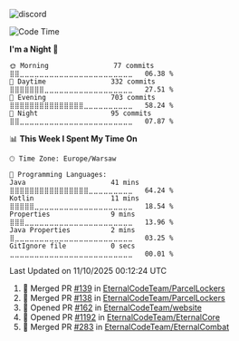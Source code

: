 ![discord](https://discord.c99.nl/widget/theme-4/533345209434767372.png)

<!--START_SECTION:waka-->
![Code Time](http://img.shields.io/badge/Code%20Time-409%20hrs%2043%20mins-blue)

**I'm a Night 🦉** 

```text
🌞 Morning                77 commits          ⣿⣿⣀⣀⣀⣀⣀⣀⣀⣀⣀⣀⣀⣀⣀⣀⣀⣀⣀⣀⣀⣀⣀⣀⣀   06.38 % 
🌆 Daytime                332 commits         ⣿⣿⣿⣿⣿⣿⣿⣀⣀⣀⣀⣀⣀⣀⣀⣀⣀⣀⣀⣀⣀⣀⣀⣀⣀   27.51 % 
🌃 Evening                703 commits         ⣿⣿⣿⣿⣿⣿⣿⣿⣿⣿⣿⣿⣿⣿⣿⣀⣀⣀⣀⣀⣀⣀⣀⣀⣀   58.24 % 
🌙 Night                  95 commits          ⣿⣿⣀⣀⣀⣀⣀⣀⣀⣀⣀⣀⣀⣀⣀⣀⣀⣀⣀⣀⣀⣀⣀⣀⣀   07.87 % 
```


📊 **This Week I Spent My Time On** 

```text
🕑︎ Time Zone: Europe/Warsaw

💬 Programming Languages: 
Java                     41 mins             ⣿⣿⣿⣿⣿⣿⣿⣿⣿⣿⣿⣿⣿⣿⣿⣿⣀⣀⣀⣀⣀⣀⣀⣀⣀   64.24 % 
Kotlin                   11 mins             ⣿⣿⣿⣿⣿⣀⣀⣀⣀⣀⣀⣀⣀⣀⣀⣀⣀⣀⣀⣀⣀⣀⣀⣀⣀   18.54 % 
Properties               9 mins              ⣿⣿⣿⣀⣀⣀⣀⣀⣀⣀⣀⣀⣀⣀⣀⣀⣀⣀⣀⣀⣀⣀⣀⣀⣀   13.96 % 
Java Properties          2 mins              ⣿⣀⣀⣀⣀⣀⣀⣀⣀⣀⣀⣀⣀⣀⣀⣀⣀⣀⣀⣀⣀⣀⣀⣀⣀   03.25 % 
GitIgnore file           0 secs              ⣀⣀⣀⣀⣀⣀⣀⣀⣀⣀⣀⣀⣀⣀⣀⣀⣀⣀⣀⣀⣀⣀⣀⣀⣀   00.01 % 
```


 Last Updated on 11/10/2025 00:12:24 UTC
<!--END_SECTION:waka-->

<!--START_SECTION:activity-->
1. 🎉 Merged PR [#139](https://github.com/EternalCodeTeam/ParcelLockers/pull/139) in [EternalCodeTeam/ParcelLockers](https://github.com/EternalCodeTeam/ParcelLockers)
2. 🎉 Merged PR [#138](https://github.com/EternalCodeTeam/ParcelLockers/pull/138) in [EternalCodeTeam/ParcelLockers](https://github.com/EternalCodeTeam/ParcelLockers)
3. 💪 Opened PR [#162](https://github.com/EternalCodeTeam/website/pull/162) in [EternalCodeTeam/website](https://github.com/EternalCodeTeam/website)
4. 💪 Opened PR [#1192](https://github.com/EternalCodeTeam/EternalCore/pull/1192) in [EternalCodeTeam/EternalCore](https://github.com/EternalCodeTeam/EternalCore)
5. 🎉 Merged PR [#283](https://github.com/EternalCodeTeam/EternalCombat/pull/283) in [EternalCodeTeam/EternalCombat](https://github.com/EternalCodeTeam/EternalCombat)
<!--END_SECTION:activity-->
